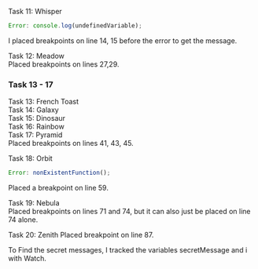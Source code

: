 Task 11: Whisper

```js
Error: console.log(undefinedVariable);
```

I placed breakpoints on line 14, 15 before the error to get the message.

Task 12: Meadow  
Placed breakpoints on lines 27,29.

### Task 13 - 17

Task 13: French Toast  
Task 14: Galaxy  
Task 15: Dinosaur  
Task 16: Rainbow  
Task 17: Pyramid  
Placed breakpoints on lines 41, 43, 45.

Task 18: Orbit

```js
Error: nonExistentFunction();
```

Placed a breakpoint on line 59.

Task 19: Nebula  
Placed breakpoints on lines 71 and 74, but it can also just be placed on line 74 alone.

Task 20: Zenith
Placed breakpoint on line 87.

To Find the secret messages, I tracked the variables secretMessage and i with Watch.
